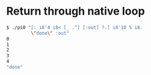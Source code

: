# Return through native loop
```bash
$ ./pi0 "[: i8'4 i8< [_ .^] [:out] ?.] i8'10 % i8.
         \"done\" :out"
0
1
2
3
4
"done"
```
